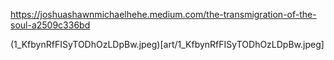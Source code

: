 https://joshuashawnmichaelhehe.medium.com/the-transmigration-of-the-soul-a2509c336bd

(1_KfbynRfFISyTODhOzLDpBw.jpeg)[art/1_KfbynRfFISyTODhOzLDpBw.jpeg]
